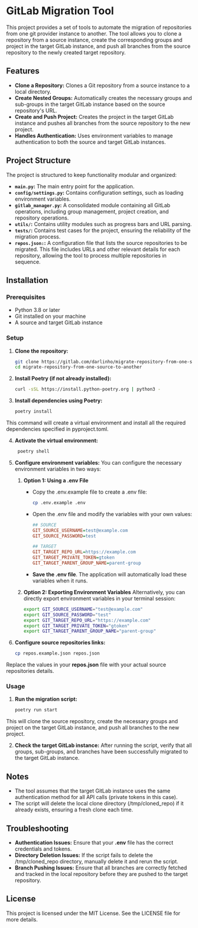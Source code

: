 # GitLab Migration Tool

This project provides a set of tools to automate the migration of repositories from one git provider instance to another. The tool allows you to clone a repository from a source instance, create the corresponding groups and project in the target GitLab instance, and push all branches from the source repository to the newly created target repository.

## Features

- **Clone a Repository:** Clones a Git repository from a source instance to a local directory.
- **Create Nested Groups:** Automatically creates the necessary groups and sub-groups in the target GitLab instance based on the source repository's URL.
- **Create and Push Project:** Creates the project in the target GitLab instance and pushes all branches from the source repository to the new project.
- **Handles Authentication:** Uses environment variables to manage authentication to both the source and target GitLab instances.

## Project Structure

The project is structured to keep functionality modular and organized:

- **`main.py`:** The main entry point for the application.
- **`config/settings.py`:** Contains configuration settings, such as loading environment variables.
- **`gitlab_manager.py`:** A consolidated module containing all GitLab operations, including group management, project creation, and repository operations.
- **`utils/`:** Contains utility modules such as progress bars and URL parsing.
- **`tests/`:** Contains test cases for the project, ensuring the reliability of the migration process.
- **`repos.json:`:** A configuration file that lists the source repositories to be migrated. This file includes URLs and other relevant details for each repository, allowing the tool to process multiple repositories in sequence.

## Installation

### Prerequisites

- Python 3.8 or later
- Git installed on your machine
- A source and target GitLab instance

### Setup

1. **Clone the repository:**

   ```bash
   git clone https://gitlab.com/darlinho/migrate-repository-from-one-source-to-another.git
   cd migrate-repository-from-one-source-to-another
2. **Install Poetry (if not already installed):**
   ```bash
   curl -sSL https://install.python-poetry.org | python3 -
3. **Install dependencies using Poetry:**
   ```bash
   poetry install
This command will create a virtual environment and install all the required dependencies specified in pyproject.toml.

4. **Activate the virtual environment:**
   ```bash
    poetry shell
5. **Configure environment variables:**
   You can configure the necessary environment variables in two ways:

   1. **Option 1: Using a .env File**
   
      - Copy the .env.example file to create a .env file:
         ```bash
         cp .env.example .env
      - Open the .env file and modify the variables with your own values:
         ```ini
         ## SOURCE
         GIT_SOURCE_USERNAME=test@example.com
         GIT_SOURCE_PASSWORD=test

         ## TARGET
         GIT_TARGET_REPO_URL=https://example.com
         GIT_TARGET_PRIVATE_TOKEN=gtoken
         GIT_TARGET_PARENT_GROUP_NAME=parent-group
      - **Save the .env file**. The application will automatically load these variables when it runs.

   2. **Option 2: Exporting Environment Variables**
      Alternatively, you can directly export environment variables in your terminal session:
         ```bash
         export GIT_SOURCE_USERNAME="test@example.com"
         export GIT_SOURCE_PASSWORD="test"
         export GIT_TARGET_REPO_URL="https://example.com"
         export GIT_TARGET_PRIVATE_TOKEN="gtoken"
         export GIT_TARGET_PARENT_GROUP_NAME="parent-group"
6. **Configure source repositories links:**
   ```bash
   cp repos.example.json repos.json
Replace the values in your **repos.json** file with your actual source repositories details.


### Usage

1. **Run the migration script:**
   ```bash
   poetry run start
  This will clone the source repository, create the necessary groups and project on the target GitLab instance, and push all branches to the new project.

2. **Check the target GitLab instance:**
  After running the script, verify that all groups, sub-groups, and branches have been successfully migrated to the target GitLab instance.

## Notes
- The tool assumes that the target GitLab instance uses the same authentication method for all API calls (private tokens in this case).
- The script will delete the local clone directory (/tmp/cloned_repo) if it already exists, ensuring a fresh clone each time.

## Troubleshooting
- **Authentication Issues:** Ensure that your **.env** file has the correct credentials and tokens.
- **Directory Deletion Issues:** If the script fails to delete the /tmp/cloned_repo directory, manually delete it and rerun the script.
- **Branch Pushing Issues:** Ensure that all branches are correctly fetched and tracked in the local repository before they are pushed to the target repository.

## License
This project is licensed under the MIT License. See the LICENSE file for more details.